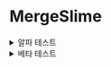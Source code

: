 # MergeSlime

<details>
<summary>알파 테스트</summary>

<h3>[버전 0.1]</h3>
<img src="https://github.com/HongDaHyun/MergeSlime/assets/101586627/e27fea1b-6d07-4084-bcd8-bd51743d64d2" width="360" alt="Test 0.1">
<br/>
- 반응형 디자인 구축<br/>
- 배경 오브젝트 생성&이동<br/>

<h3>[버전 0.2]</h3>
<img src="https://github.com/HongDaHyun/MergeSlime/assets/101586627/5c148d03-da7a-4484-aff8-c16516fbdafe" width="360" alt="Test 0.2">
<br/>
- 슬라임 이동<br/>
- Pop VFX<br/>

<h3>[버전 0.3]</h3>
- 슬라임 움직임 물리 적용<br/>
- 외곽선 생성<br/>

<h3>[버전 0.4.1]</h3>
- 드래그 기능 구현<br/>
- 충돌 처리 Trigger -> Collision<br/>

<h3>[버전 0.4.2]</h3>
- 기본 머지 체크<br/>
- 코드 캡슐화 (최적화)<br/>

<h3>[버전 0.4.3]</h3>
<img src="https://github.com/HongDaHyun/MergeSlime/assets/101586627/86221272-82aa-43aa-97d9-ab0bba9a5e46" width="360" alt="Test 0.4.3">
<br/>
- 슬라임 레벨 크기<br/>
- VFX (머지 -> 팝, 돈텍스트 -> 팝업)<br/>
- 돈(코인)<br/>
- 마이닝 기능<br/>

<h3>[버전 0.5]</h3>
- Base UI 패널 제작<br/>
- 패널 탭 기능 제작<br/>
- 데이터 최적화<br/>
- 돈 관련 수식 적용<br/>

<h3>[버전 0.6]</h3>
- 슬라임 8종 추가<br/>
- 스페셜 슬라임 2종 추가<br/>
- 슬라임 크기 계산 공식 정립<br/>

<h3>[버전 0.7]</h3>
<img src="https://github.com/HongDaHyun/MergeSlime/assets/101586627/aad6b2c0-e019-463e-8b3b-0655b0ddca7e" width="360" alt="Test 0.7">
<br/>
- 업그레이드 UI 제작<br/>
- 업그레이드(운) 제작<br/>
- 희귀 슬라임 등장 확률 공식 정립<br/>
- 머지 조건 수정<br/>

<h3>[버전 0.7.1]</h3>
- 업그레이드[1] 구현<br/>
- 업그레이드[2] 구현<br/>
- 돈 텍스트 sfx 크기 조절<br/>
- 확률 관련 자료형 변환 (float -> int)<br/>

<h3>[버전 0.8]</h3>
- 세이브 기능 구현 완료<br/>
- 최근 접속 기록 갱신<br/>
- 마이닝 쿨타임 계산 버그 수정<br/>
- 특별 슬라임 관련 버그 수정<br/>

<h3>[버전 0.8.1]</h3>
- 컬렉션에 새 슬라임 추가 시 안내 UI 생성<br/>
- 슬라임 데이터 관련 통합<br/>
- 슬라임 저장&로드 방식 변경<br/>
- 마이닝 관련 공식 변경 에정<br/>

<h3>[버전 0.8.2]</h3>
<img src="https://github.com/HongDaHyun/MergeSlime/assets/101586627/9640e2a5-b6aa-457a-b882-25e2a71335f8" width="360" alt="Test 0.8.2">
<br/>
- 버튼 UI 이미지 추가<br/>

<h3>[버전 0.8.3]</h3>
- 슬라임 로드하는 과정에서 수집 초기화되는 버그 수정<br/>
- 업그레이드 로드 방식 최적화 (난이도 조정, 성능 ++)<br/>
- 레벨 디자인 (마이닝 관련)<br/>

<h3>[버전 0.9]</h3>
<img src="https://github.com/HongDaHyun/MergeSlime/assets/101586627/0ce16da7-37a1-4118-b5bf-6026d35b551f" width="360" alt="Test 0.9">
<br/>
- 콜렉션 UI 생성<br/>
- 기존 콜렉션 UI 생성<br/>
- upgrades[0] 변경 (Luck -> Supply)<br/>
- 최대 슬라임 수 제한<br/>
- 콜렉션에 슬라임 추가 시 Luck 증가<br/>
- SlimeData에 bool isSpecial 값 추가<br/>
- 업그레이드 UI에서 다음 증가 폭을 확인할 수 있음<br/>
- 투두리스트 추가<br/>
</details>

<details>
<summary>베타 테스트</summary>

<h3>[버전 0.1]</h3>
<img src="https://github.com/HongDaHyun/MergeSlime/assets/101586627/2d37799b-cb67-4178-8582-9393786f55b6" width="360" alt="Beta 0.1">
<br/>
- ReadMe 파일 업데이트<br/>
- 알림 패널 제작<br/>
- 접속 보상 알림 생성<br/>
- Coin 자료형 (int -> ulong)<br/>
- SpawnPrice 계산 공식 변경 (SpawnLevel 추가)<br/>
- https://mergeslime.netlify.app<br/>

<h3>[버전 0.2]</h3>
<img src="https://github.com/HongDaHyun/MergeSlime/assets/101586627/2be0b08b-3262-4976-9465-2119c5affd77" width="360" alt="Beta 0.2">
<br/>
- 맵 변환 시스템 제작 (보너스 레벨 미완)<br/>
- 맵 4종 추가<br/>
- 맵 UI 제작<br/>
- 레벨 관련 데이터 알고리즘 변환<br/>
- 업그레이드 무료인 버그 수정<br/>

<h3>[버전 0.3]</h3>
<img src="https://github.com/HongDaHyun/MergeSlime/assets/101586627/84b832a5-5f31-470b-bac1-970e08f713cb" width="360" alt="Beta 0.3">
<br/>
- 맵 보너스 효과 제작<br/>
- 보너스 레벨 제작<br/>
- 보너스 레벨 확인 UI 제작<br/>
- 업그레이드, 스폰 가격 데이터 형태 변환<br/>

</details>